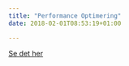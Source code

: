 ```yaml
---
title: "Performance Optimering"
date: 2018-02-01T08:53:19+01:00

---
```




<a href="https://formspree.io
" class="btn">Se det her</a>




